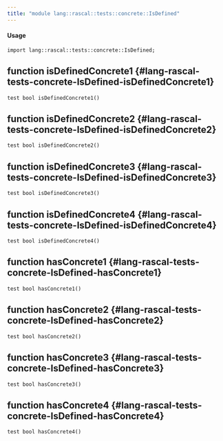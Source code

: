```yaml
---
title: "module lang::rascal::tests::concrete::IsDefined"
---
```


#### Usage

`import lang::rascal::tests::concrete::IsDefined;`


## function isDefinedConcrete1 {#lang-rascal-tests-concrete-IsDefined-isDefinedConcrete1}

```rascal
test bool isDefinedConcrete1()

```

## function isDefinedConcrete2 {#lang-rascal-tests-concrete-IsDefined-isDefinedConcrete2}

```rascal
test bool isDefinedConcrete2()

```

## function isDefinedConcrete3 {#lang-rascal-tests-concrete-IsDefined-isDefinedConcrete3}

```rascal
test bool isDefinedConcrete3()

```

## function isDefinedConcrete4 {#lang-rascal-tests-concrete-IsDefined-isDefinedConcrete4}

```rascal
test bool isDefinedConcrete4()

```

## function hasConcrete1 {#lang-rascal-tests-concrete-IsDefined-hasConcrete1}

```rascal
test bool hasConcrete1()

```

## function hasConcrete2 {#lang-rascal-tests-concrete-IsDefined-hasConcrete2}

```rascal
test bool hasConcrete2()

```

## function hasConcrete3 {#lang-rascal-tests-concrete-IsDefined-hasConcrete3}

```rascal
test bool hasConcrete3()

```

## function hasConcrete4 {#lang-rascal-tests-concrete-IsDefined-hasConcrete4}

```rascal
test bool hasConcrete4()

```

